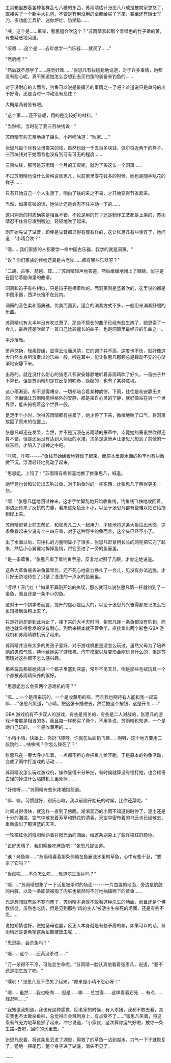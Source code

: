 <link rel="stylesheet" href="../../styles/text.css" />

工具箱里放着各种各样乱七八糟的东西，苏雨晴估计张思凡八成是被商家忽悠了，直接买了一个新手大礼包，不管是有用没用的全都给买了下来，甚至还有瑞士军刀、多功能工兵铲、迷你炉灶、防潮垫......

"咦，这个是......箫诶，思思姐会吹这个？"苏雨晴拿起那个青绿色的竹子做的萧，有些疑惑地问道。

"咳嗯......这个是......去年想学一门乐器......就买了......"

"然后呢？"

"然后就不想学了......感觉好难......"张思凡有些尴尬地说道，对于许多事情，她都没有耐心呢，真不知道她怎么会想到去买钓鱼的装备来钓鱼的......

对于没耐心的人而言，钓鱼可以说是最痛苦的事情之一了吧？难道说只是单纯的出于好奇，还是当时一冲动没有忍住？

大概是两者皆有吧。

"这个萧......还不错呢，用的是比较好的材料。"

"当然啦，当时花了我三百块钱诶！"

苏雨晴有些无奈地摇了摇头，小声嘀咕道："败家......"

张思凡每个月有父母寄来的钱，虽然也就一千五百多块钱，偶尔将近两千的样子，三百块钱对于她而言也没有到可有可无的程度......

三百块钱，那可是苏雨晴一个月的工资呢，就为了买这么一个洞箫......

不过苏雨晴也没什么资格说张思凡，以前家里零花钱多的时候，她也是随手乱花的样子......

只有开始自己一个人生活了，明白了钱的来之不易，才开始变得节省起来。

当然，如果有钱的话，她估计还是会忍不住冲动一下的......

这只洞箫的材质确实是相当不错，不论是用的竹子还是制作工艺都是上乘的，苏雨晴忍不住将它凑到嘴边，轻轻地吹了起来。

刚开始先试了试音，即使是试音都显得有模有样的，这让张思凡有些惊讶了，她问道："小晴会吹？"

"嗯......我们家族的人都要学一样中国古乐器，我学的就是洞箫。"

"诶？你们家族的传统还真是古老诶......都有哪些乐器呀？"

"二胡、古筝、琵琶、鼓......"苏雨晴轻声地答道，然后缓缓地闭上了眼睛，似乎是在回忆着脑海里的曲谱。

洞箫和笛子有些相似，只是笛子是横着吹的，而洞箫则是竖着吹的，这里说的都是中国乐器，西洋长笛不在此内。

洞箫的音色柔和而典雅，优美而圆润，适合的演奏方式不多，一般用来演奏舒缓的乐曲。

苏雨晴也有大半年没有吹过萧了，那些不擅长的曲子已经有些生疏了，她思索了一会儿，最后还是吹起了一首自己比较擅长的曲子，也是洞箫里最经典的乐曲之一。

平沙落雁。

箫声悠扬，轻柔舒缓，显得云淡而风清，它的调子并不高，速度也不快，就好像这大自然本身所演奏出的乐曲一般，听在耳中，能让张思凡那颗总是躁动不安的心渐渐地安静下来。

出奇的，就连没什么耐心的张思凡都安安静静地听着苏雨晴吹了好久，一首曲子并不算长，但是苏雨晴却是在反复的吹奏，隐隐的，也有了某种意境。

这小雨淅沥，却不显得嘈杂，一切都暗合着某种韵律，下雨，往往是和安静无关的，但偏偏让苏雨晴觉得格外的安静，那是来自心灵的宁静，就好像站在另一个世界里，低头俯视着这个世界一般。

足足半个小时，吹得苏雨晴都有些累了，她才停了下来，微微地喘了口气，将洞箫放回了原来的位置上。

张思凡却还在发呆，当然，并不是沉浸在苏雨晴的箫声中，毕竟她的箫虽然吹得还算不错，但是还远没有达到大师级的水准，顶多是这箫声让张思凡想到了其他的一些东西，才陷入了出神之中吧。

"咔嗒、咔嗒------"鱼线开始缓缓地转动了起来，而原本垂直水面的钓竿也有些微微下沉，浮漂轻轻地晃动了起来。

"思思姐，上钩了！"苏雨晴有些惊喜地推了推张思凡，喊道。

她毕竟也曾和父母出去钓过鱼，对于钓鱼时的一些东西，比张思凡了解得更多一些。

"啊！"张思凡猛地回过神来，这才手忙脚乱地开始收鱼线，钓鱼线飞快地收回着，那边还传来了反抗的力量，看来这条鱼还不小，以至于张思凡都有些难以把它给拖到岸上来。

苏雨晴赶紧上前去帮忙，和张思凡二人一起用力，才猛地将这条大鱼拉出水面，这条鱼看起来少说有个三四斤重，对于这种野生的鱼而言，这个头已经不小了。

出了水面以后，它挣扎的力量明显小了很多，张思凡赶紧用长长的网兜把它兜了起来，然后小心翼翼地拆掉鱼钩，将它丢进了一旁的鱼篓里。

"是一条草鱼。"张思凡看了看钓鱼手册，反复地对照了几眼，才肯定地说道。

这条大草鱼被丢进鱼篓里后，还不死心地奋力挣扎了一会儿，见没有办法逃脱，才只好无奈地待在了只装了浅浅的一点水的鱼篓里。

"哼哼！开门红！"如果不算刚开始的失误，那么就可以说张思凡第一杆就钓到了一条鱼，而且还是一条不小的鱼。

这对于一个初学者而言，提升的信心是巨大的，以至于张思凡兴奋得都忘记怎么把鱼饵挂到鱼钩上去了。

只是好运却是到此为止了，接下来的大半天时间，张思凡连一条鱼都没有钓到，而她也就显得愈发的没有耐心，到后来根本就不管鱼竿，直接拿出两个彩色 GBA 游戏机和苏雨晴联机玩了起来。

苏雨晴并没有太多的男孩子爱好，对于游戏机更是没怎么玩过，虽然父母为了培养她的男孩气质，特地给她买了游戏机、汽车模型以及变形金刚玩具什么的，但是苏雨晴对这些都不怎么感兴趣。

那些玩具都被她装进一个箱子里塞到床底，常年不见天日，倒是那些毛绒玩具一个个都被苏雨晴保养的很好。

"思思姐怎么会买两个游戏机的呀？"

"嘛......一个是用来玩的，一个是收藏用的嘛，而且我也期待有人能和我一起玩嘛......"张思凡笑道，"小晴，把这张卡插进去，然后摁这个按钮，这是开关......"

GBA 游戏机有不少双人的游戏，有些是闯关的，有些是二人对战的，张思凡的游戏卡带那是相当的多，而且每一样都买了两个，不用多说，苏雨晴也知道，一个是她自己玩的，一个是收藏用的......

"小晴小晴，快跟上，你扔飞镖呀，你就在后面扔飞镖......啊呀，这个地方要用二段跳的......咦咦咦？你怎么摔死了？"

张思凡在一旁大呼小叫着，一点都不担心会把鱼儿给吓跑，于是原本的钓鱼活动，变成了雨中打游戏的活动......

苏雨晴没怎么玩过游戏机，操作显得十分笨拙，有时候就算没有怪打她，也会稀奇古怪的掉进什么陷阱机关里死掉......

"好难呀......"苏雨晴有些头疼地抱怨道。

"嘛、嘛，习惯就好，别灰心嘛，我以前刚开始玩的时候，比你还菜呢。"

时间过得很快，就这样一直到了傍晚，淅淅沥沥的小雨不知道何时停了，泥土还是十分的潮湿，空气中散发着芳草和野花的清香，天空中密布着的乌云也已经散去，重新露出了那湛蓝的天空。

一轮橘红色的残阳倾斜着将阳光洒向湖面，给这条湖染上了些许橘红的颜色。

"正好天晴了，我们晚餐吃烤鱼吧！"张思凡提议道。

"诶？烤鱼嘛......"苏雨晴看着那条侧躺在鱼篓浅水里的草鱼，心中有些不忍，"要杀了它吗？"

"当然啦......不杀怎么吃......难道吃生鱼片吗？"

"唔......"苏雨晴想象了一下活鱼被杀时的场面------一片血腥的地面，旁边是肮脏的内脏，以及一条即使被掏了内脏也依然时不时地抽搐两下的草鱼......

光是想想就有些不寒而栗了，苏雨晴本身就不敢看这种杀生的场面，而且还是个佛教信徒，虽然也吃肉，但是见到那些'肉的主人'被活生生杀死的场面，还是有些不忍......

说她矫情也好，说她圣母也罢，反正人本身就是有些矛盾的嘛，如果可以的话，苏雨晴还是更希望这条鱼能被放生呢......

"思思姐，会杀鱼吗？"

"唔......这个......还真没杀过......"

"万一杀得不干净，可能会生命呢。"苏雨晴一脸认真地看着张思凡，说道，"要不还是把它放了吧。"

"噗呲！"张思凡忍不住笑了起来，"原来是小晴不忍心呀！"

"嗯......虽然......我也吃肉......但是......嘛......总觉得......这样看着它死......有点......残忍呢......"

"我知道我知道，我也有这种感觉，回老家的时候，有人杀猪，我都不敢去看，其实我也不太敢杀鱼啦，总觉得血会溅到身上，有点受不了......"张思凡笑着，将这条有气无力地草鱼抓了起来，冲它说道，"小家伙，这次算你运气好啦，放你一条生路\~去吧，回你的水里去。"

张思凡说着，将这条鱼丢进了湖里，得救了的草鱼一沾到湖水，力气一下子就恢复了，猛地一摆尾巴，整个身子进了湖底，消失不见了。

......
